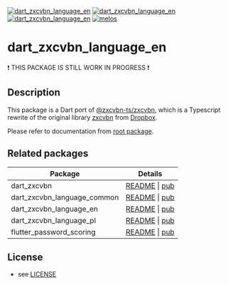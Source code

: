 [![dart_zxcvbn_language_en](https://img.shields.io/pub/v/dart_zxcvbn_language_en.svg)](https://pub.dev/packages/dart_zxcvbn_language_en)
[![dart_zxcvbn_language_en](https://img.shields.io/github/license/inway/dart_zxcvbn)](LICENSE)
[![dart_zxcvbn_language_en](https://github.com/inway/dart_zxcvbn/actions/workflows/dart.yml/badge.svg)](https://github.com/inway/dart_zxcvbn/actions/workflows/dart.yml)
[![melos](https://img.shields.io/badge/maintained%20with-melos-f700ff.svg?style=flat-square)](https://github.com/inway/dart_zxcvbn)

# dart_zxcvbn_language_en

❗ THIS PACKAGE IS STILL WORK IN PROGRESS ❗

## Description

This package is a Dart port of
[@zxcvbn-ts/zxcvbn](https://github.com/zxcvbn-ts/zxcvbn), which is a Typescript
rewrite of the original library [zxcvbn](https://github.com/dropbox/zxcvbn) from
[Dropbox](https://github.com/dropbox).

Please refer to documentation from [root package](https://github.com/inway/dart_zxcvbn).

## Related packages

| Package                     | Details                                                                                                                 |
| --------------------------- | ----------------------------------------------------------------------------------------------------------------------- |
| dart_zxcvbn                 | [README](packages/dart_zxcvbn/README.md) \| [pub](https://pub.dev/packages/dart_zxcvbn)                                 |
| dart_zxcvbn_language_common | [README](packages/dart_zxcvbn_language_common/README.md) \| [pub](https://pub.dev/packages/dart_zxcvbn_language_common) |
| dart_zxcvbn_language_en     | [README](packages/dart_zxcvbn_language_en/README.md) \| [pub](https://pub.dev/packages/dart_zxcvbn_language_en)         |
| dart_zxcvbn_language_pl     | [README](packages/dart_zxcvbn_language_pl/README.md) \| [pub](https://pub.dev/packages/dart_zxcvbn_language_pl)         |
| flutter_password_scoring    | [README](packages/flutter_password_scoring/README.md) \| [pub](https://pub.dev/packages/flutter_password_scoring)       |

## License

- see [LICENSE](https://github.com/inway/dart_zxcvbn/LICENSE)
